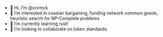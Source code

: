 - 👋 Hi, I’m @cnrmck
- 👀 I’m interested in coasian bargaining, funding network common goods, heuristic search for NP-Complete problems
- 🌱 I’m currently learning rust!
- 💞️ I’m looking to collaborate on token standards.

<!---
cnrmck/cnrmck is a ✨ special ✨ repository because its `README.md` (this file) appears on your GitHub profile.
You can click the Preview link to take a look at your changes.
--->
